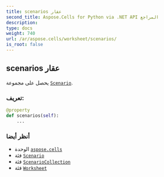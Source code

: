 ```yaml
---
title: scenarios عقار
second_title: Aspose.Cells for Python via .NET API المراجع
description:
type: docs
weight: 740
url: /ar/aspose.cells/worksheet/scenarios/
is_root: false
---
```

##  scenarios عقار

يحصل على مجموعة [`Scenario`](/cells/python-net/ar/aspose.cells/scenario).
###  تعريف:
```python
@property
def scenarios(self):
    ...
```

###  أنظر أيضا
* الوحدة [`aspose.cells`](../../)
* فئة [`Scenario`](/cells/python-net/ar/aspose.cells/scenario)
* فئة [`ScenarioCollection`](/cells/python-net/ar/aspose.cells/scenariocollection)
* فئة [`Worksheet`](/cells/python-net/ar/aspose.cells/worksheet)
